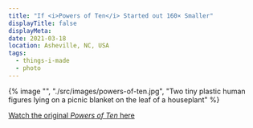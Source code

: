```yaml
---
title: "If <i>Powers of Ten</i> Started out 160× Smaller"
displayTitle: false
displayMeta:
date: 2021-03-18
location: Asheville, NC, USA
tags:
  - things-i-made
  - photo
---
```

{% image "", "./src/images/powers-of-ten.jpg", "Two tiny plastic human figures lying on a picnic blanket on the leaf of a houseplant" %}

[Watch the original *Powers of Ten* here](https://vimeo.com/220494102)
